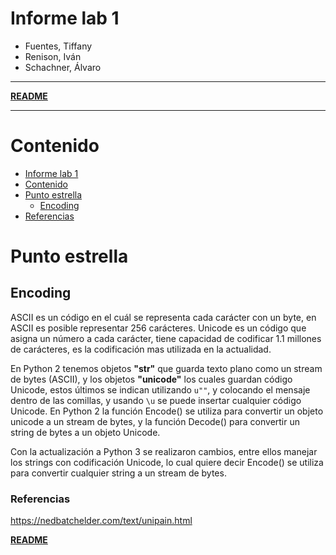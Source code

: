 # Informe lab 1

- Fuentes, Tiffany
- Renison, Iván
- Schachner, Álvaro

---

**[README](README.md)**

---

# Contenido

- [Informe lab 1](#informe-lab-1)
- [Contenido](#contenido)
- [Punto estrella](#punto-estrella)
    - [Encoding](#encoding)
- [Referencias](#referencias)

# Punto estrella

## Encoding

ASCII es un código en el cuál se representa cada carácter con un byte, en ASCII es posible representar 256 carácteres. Unicode es un código que asigna un número a cada carácter, tiene capacidad de codificar 1.1 millones de carácteres, es la codificación mas utilizada en la actualidad.

En Python 2 tenemos objetos **"str"** que guarda texto plano como un stream de bytes (ASCII), y los objetos **"unicode"** los cuales guardan código Unicode, estos últimos se indican utilizando `u""`, y colocando el mensaje dentro de las comillas, y usando `\u` se puede insertar cualquier código Unicode. En Python 2 la función Encode() se utiliza para convertir un objeto unicode a un stream de bytes, y la función Decode() para convertir un string de bytes a un objeto Unicode.

Con la actualización a Python 3 se realizaron cambios, entre ellos manejar los strings con codificación Unicode, lo cual quiere decir Encode() se utiliza para convertir cualquier string a un stream de bytes.

### Referencias

https://nedbatchelder.com/text/unipain.html

**[README](README.md)**